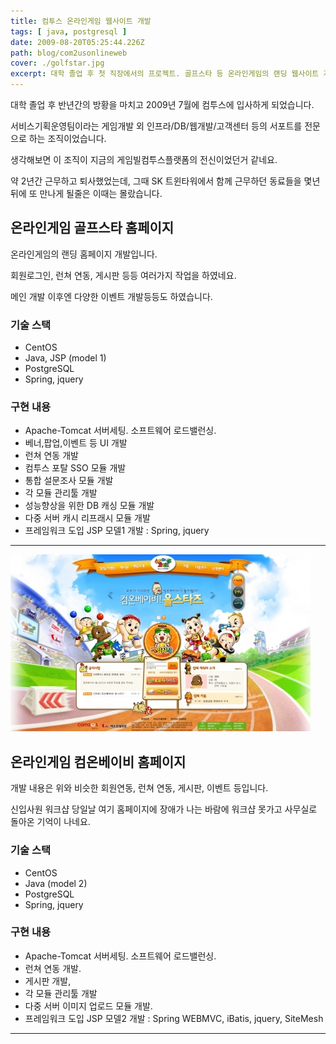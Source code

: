 ```yaml
---
title: 컴투스 온라인게임 웹사이트 개발
tags: [ java, postgresql ]
date: 2009-08-20T05:25:44.226Z
path: blog/com2usonlineweb
cover: ./golfstar.jpg
excerpt: 대학 졸업 후 첫 직장에서의 프로젝트. 골프스타 등 온라인게임의 랜딩 웹사이트 개발 및 운영. (컴투스, 2009~2010)
---
```


대학 졸업 후 반년간의 방황을 마치고 2009년 7월에 컴투스에 입사하게 되었습니다.

서비스기획운영팀이라는 게임개발 외 인프라/DB/웹개발/고객센터 등의 서포트를 전문으로 하는 조직이었습니다.

생각해보면 이 조직이 지금의 게임빌컴투스플랫폼의 전신이었던거 같네요.

약 2년간 근무하고 퇴사했었는데, 그때 SK 트윈타워에서 함께 근무하던 동료들을 몇년 뒤에 또 만나게 될줄은 이때는 몰랐습니다.


## 온라인게임 골프스타 홈페이지

온라인게임의 랜딩 홈페이지 개발입니다.

회원로그인, 런쳐 연동, 게시판 등등 여러가지 작업을 하였네요.

메인 개발 이후엔 다양한 이벤트 개발등등도 하였습니다.

### 기술 스택

- CentOS
- Java, JSP (model 1)
- PostgreSQL
- Spring, jquery


### 구현 내용

- Apache-Tomcat 서버세팅. 소프트웨어 로드밸런싱.
- 베너,팝업,이벤트 등 UI 개발
- 런쳐 연동 개발 
- 컴투스 포탈 SSO 모듈 개발
- 통합 설문조사 모듈 개발 
- 각 모듈 관리툴 개발
- 성능향상을 위한 DB 캐싱 모듈 개발
- 다중 서버 캐시 리프래시 모듈 개발
- 프레임워크 도입 JSP 모델1 개발 : Spring, jquery


----

![컴온베이비](./comeonbaby.jpg)


## 온라인게임 컴온베이비 홈페이지

개발 내용은 위와 비슷한 회원연동, 런쳐 연동, 게시판, 이벤트 등입니다.

신입사원 워크샵 당일날 여기 홈페이지에 장애가 나는 바람에 워크샵 못가고 사무실로 돌아온 기억이 나네요.



### 기술 스택

- CentOS
- Java (model 2)
- PostgreSQL
- Spring, jquery


### 구현 내용

- Apache-Tomcat 서버세팅. 소프트웨어 로드밸런싱.
- 런쳐 연동 개발.
- 게시판 개발,
- 각 모듈 관리툴 개발
- 다중 서버 이미지 업로드 모듈 개발.
- 프레임워크 도입 JSP 모델2 개발 : Spring WEBMVC, iBatis, jquery, SiteMesh


----

